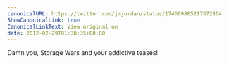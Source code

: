 ```yaml
---
canonicalURL: https://twitter.com/jmjordan/status/174669865217572864
ShowCanonicalLink: true
CanonicalLinkText: View original on
date: 2012-02-29T01:38:35+00:00
---
```

Damn you, Storage Wars and your addictive teases!